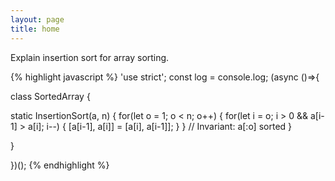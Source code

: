 ```yaml
---
layout: page
title: home
---
```


Explain insertion sort for array sorting.

{% highlight javascript %}
'use strict'; const log = console.log; (async ()=>{

class SortedArray {

  static InsertionSort(a, n) {
    for(let o = 1; o < n; o++) {
      for(let i = o; i > 0 && a[i-1] > a[i]; i--) {
        [a[i-1], a[i]] = [a[i], a[i-1]];
      }
    }
    // Invariant: a[:o] sorted
  }

}

})();
{% endhighlight %}
